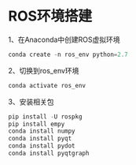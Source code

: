 # ROS环境搭建

1、在Anaconda中创建ROS虚拟环境

```python
conda create -n ros_env python=2.7
```

2、切换到ros_env环境

```python
conda activate ros_env
```

3、安装相关包

```python
pip install -U rospkg
pip install empy
conda install numpy
conda install pyqt
conda install pydot
conda install pyqtgraph
```